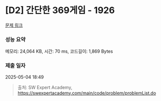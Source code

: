 # [D2] 간단한 369게임 - 1926 

[문제 링크](https://swexpertacademy.com/main/code/problem/problemDetail.do?contestProbId=AV5PTeo6AHUDFAUq) 

### 성능 요약

메모리: 24,064 KB, 시간: 70 ms, 코드길이: 1,869 Bytes

### 제출 일자

2025-05-04 18:49



> 출처: SW Expert Academy, https://swexpertacademy.com/main/code/problem/problemList.do